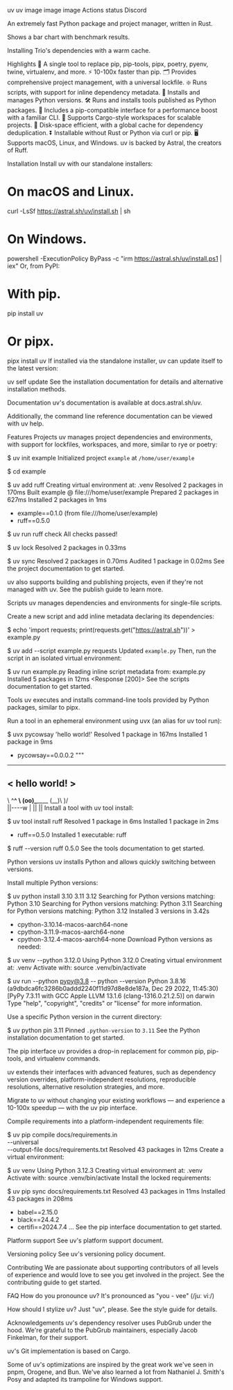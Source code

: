 uv
uv image image image Actions status Discord

An extremely fast Python package and project manager, written in Rust.

Shows a bar chart with benchmark results.

Installing Trio's dependencies with a warm cache.

Highlights
🚀 A single tool to replace pip, pip-tools, pipx, poetry, pyenv, twine, virtualenv, and more.
⚡️ 10-100x faster than pip.
🗂️ Provides comprehensive project management, with a universal lockfile.
❇️ Runs scripts, with support for inline dependency metadata.
🐍 Installs and manages Python versions.
🛠️ Runs and installs tools published as Python packages.
🔩 Includes a pip-compatible interface for a performance boost with a familiar CLI.
🏢 Supports Cargo-style workspaces for scalable projects.
💾 Disk-space efficient, with a global cache for dependency deduplication.
⏬ Installable without Rust or Python via curl or pip.
🖥️ Supports macOS, Linux, and Windows.
uv is backed by Astral, the creators of Ruff.

Installation
Install uv with our standalone installers:

# On macOS and Linux.
curl -LsSf https://astral.sh/uv/install.sh | sh
# On Windows.
powershell -ExecutionPolicy ByPass -c "irm https://astral.sh/uv/install.ps1 | iex"
Or, from PyPI:

# With pip.
pip install uv
# Or pipx.
pipx install uv
If installed via the standalone installer, uv can update itself to the latest version:

uv self update
See the installation documentation for details and alternative installation methods.

Documentation
uv's documentation is available at docs.astral.sh/uv.

Additionally, the command line reference documentation can be viewed with uv help.

Features
Projects
uv manages project dependencies and environments, with support for lockfiles, workspaces, and more, similar to rye or poetry:

$ uv init example
Initialized project `example` at `/home/user/example`

$ cd example

$ uv add ruff
Creating virtual environment at: .venv
Resolved 2 packages in 170ms
   Built example @ file:///home/user/example
Prepared 2 packages in 627ms
Installed 2 packages in 1ms
 + example==0.1.0 (from file:///home/user/example)
 + ruff==0.5.0

$ uv run ruff check
All checks passed!

$ uv lock
Resolved 2 packages in 0.33ms

$ uv sync
Resolved 2 packages in 0.70ms
Audited 1 package in 0.02ms
See the project documentation to get started.

uv also supports building and publishing projects, even if they're not managed with uv. See the publish guide to learn more.

Scripts
uv manages dependencies and environments for single-file scripts.

Create a new script and add inline metadata declaring its dependencies:

$ echo 'import requests; print(requests.get("https://astral.sh"))' > example.py

$ uv add --script example.py requests
Updated `example.py`
Then, run the script in an isolated virtual environment:

$ uv run example.py
Reading inline script metadata from: example.py
Installed 5 packages in 12ms
<Response [200]>
See the scripts documentation to get started.

Tools
uv executes and installs command-line tools provided by Python packages, similar to pipx.

Run a tool in an ephemeral environment using uvx (an alias for uv tool run):

$ uvx pycowsay 'hello world!'
Resolved 1 package in 167ms
Installed 1 package in 9ms
 + pycowsay==0.0.0.2
  """

  ------------
< hello world! >
  ------------
   \   ^__^
    \  (oo)\_______
       (__)\       )\/\
           ||----w |
           ||     ||
Install a tool with uv tool install:

$ uv tool install ruff
Resolved 1 package in 6ms
Installed 1 package in 2ms
 + ruff==0.5.0
Installed 1 executable: ruff

$ ruff --version
ruff 0.5.0
See the tools documentation to get started.

Python versions
uv installs Python and allows quickly switching between versions.

Install multiple Python versions:

$ uv python install 3.10 3.11 3.12
Searching for Python versions matching: Python 3.10
Searching for Python versions matching: Python 3.11
Searching for Python versions matching: Python 3.12
Installed 3 versions in 3.42s
 + cpython-3.10.14-macos-aarch64-none
 + cpython-3.11.9-macos-aarch64-none
 + cpython-3.12.4-macos-aarch64-none
Download Python versions as needed:

$ uv venv --python 3.12.0
Using Python 3.12.0
Creating virtual environment at: .venv
Activate with: source .venv/bin/activate

$ uv run --python pypy@3.8 -- python --version
Python 3.8.16 (a9dbdca6fc3286b0addd2240f11d97d8e8de187a, Dec 29 2022, 11:45:30)
[PyPy 7.3.11 with GCC Apple LLVM 13.1.6 (clang-1316.0.21.2.5)] on darwin
Type "help", "copyright", "credits" or "license" for more information.
>>>>
Use a specific Python version in the current directory:

$ uv python pin 3.11
Pinned `.python-version` to `3.11`
See the Python installation documentation to get started.

The pip interface
uv provides a drop-in replacement for common pip, pip-tools, and virtualenv commands.

uv extends their interfaces with advanced features, such as dependency version overrides, platform-independent resolutions, reproducible resolutions, alternative resolution strategies, and more.

Migrate to uv without changing your existing workflows — and experience a 10-100x speedup — with the uv pip interface.

Compile requirements into a platform-independent requirements file:

$ uv pip compile docs/requirements.in \
   --universal \
   --output-file docs/requirements.txt
Resolved 43 packages in 12ms
Create a virtual environment:

$ uv venv
Using Python 3.12.3
Creating virtual environment at: .venv
Activate with: source .venv/bin/activate
Install the locked requirements:

$ uv pip sync docs/requirements.txt
Resolved 43 packages in 11ms
Installed 43 packages in 208ms
 + babel==2.15.0
 + black==24.4.2
 + certifi==2024.7.4
 ...
See the pip interface documentation to get started.

Platform support
See uv's platform support document.

Versioning policy
See uv's versioning policy document.

Contributing
We are passionate about supporting contributors of all levels of experience and would love to see you get involved in the project. See the contributing guide to get started.

FAQ
How do you pronounce uv?
It's pronounced as "you - vee" (/juː viː/)

How should I stylize uv?
Just "uv", please. See the style guide for details.

Acknowledgements
uv's dependency resolver uses PubGrub under the hood. We're grateful to the PubGrub maintainers, especially Jacob Finkelman, for their support.

uv's Git implementation is based on Cargo.

Some of uv's optimizations are inspired by the great work we've seen in pnpm, Orogene, and Bun. We've also learned a lot from Nathaniel J. Smith's Posy and adapted its trampoline for Windows support.
